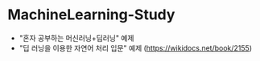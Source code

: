 # MachineLearning-Study
- "혼자 공부하는 머신러닝+딥러닝" 예제
- "딥 러닝을 이용한 자연어 처리 입문" 예제 (https://wikidocs.net/book/2155)
